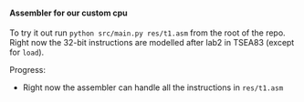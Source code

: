 #### Assembler for our custom cpu
To try it out run `python src/main.py res/t1.asm` from the root of the repo.
Right now the 32-bit instructions are modelled after lab2 in TSEA83 (except for `load`).

Progress:
* Right now the assembler can handle all the instructions in `res/t1.asm`

